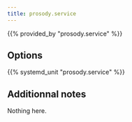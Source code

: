 ```yaml
---
title: prosody.service
---
```


{{% provided_by "prosody.service" %}}

## Options

{{% systemd_unit "prosody.service" %}}

## Additionnal notes

Nothing here.